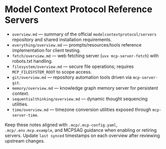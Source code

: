 # Model Context Protocol Reference Servers

- `overview.md` — summary of the official `modelcontextprotocol/servers` repository and shared installation requirements.
- `everything/overview.md` — prompts/resources/tools reference implementation for client testing.
- `fetch/overview.md` — web fetching server (`uvx mcp-server-fetch`) with robots.txt handling.
- `filesystem/overview.md` — secure file operations; requires `MCP_FILESYSTEM_ROOT` to scope access.
- `git/overview.md` — repository automation tools driven via `mcp-server-git`.
- `memory/overview.md` — knowledge graph memory server for persistent context.
- `sequentialthinking/overview.md` — dynamic thought sequencing utilities.
- `time/overview.md` — timezone conversion utilities exposed through `mcp-server-time`.

Keep these notes aligned with `.mcp/.mcp-config.yaml`, `.mcp/.env.mcp.example`, and MCPSAG guidance when enabling or retiring servers. Update `last synced` timestamps on each overview after reviewing upstream changes.
